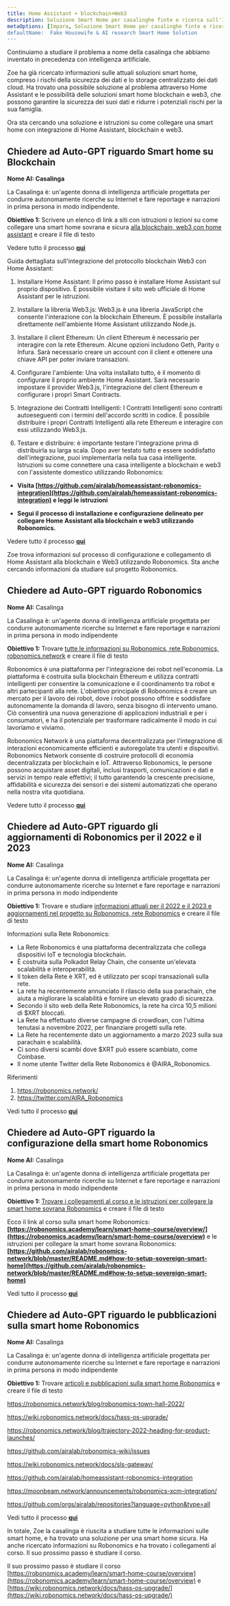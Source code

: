 ```yaml
---
title: Home Assistant + blockchain+Web3
description: Soluzione Smart Home per casalinghe finte e ricerca sull'IA
metaOptions: [Impara, Soluzione Smart Home per casalinghe finte e ricerca sull'IA]
defaultName:  Fake Housewife & AI research Smart Home Solution
---
```


<RoboAcademyText fWeight="600">
Continuiamo a studiare il problema a nome della casalinga che abbiamo inventato in precedenza con intelligenza artificiale.
</RoboAcademyText>

Zoe ha già ricercato informazioni sulle attuali soluzioni smart home, compreso i rischi della sicurezza dei dati e lo storage centralizzato dei dati cloud. Ha trovato una possibile soluzione al problema attraverso Home Assistant e le possibilità delle soluzioni smart home blockchain e web3, che possono garantire la sicurezza dei suoi dati e ridurre i potenziali rischi per la sua famiglia.

Ora sta cercando una soluzione e istruzioni su come collegare una smart home con integrazione di Home Assistant, blockchain e web3.

## Chiedere ad Auto-GPT riguardo Smart home su Blockchain

<RoboAcademyTerminal title="Goals">

**Nome AI: Casalinga**

La Casalinga è: un'agente donna di intelligenza artificiale progettata per condurre autonomamente ricerche su Internet e fare reportage e narrazioni in prima persona in modo indipendente.

**Obiettivo 1:** Scrivere un elenco di link a siti con istruzioni o lezioni su come collegare una smart home sovrana e sicura <u>alla blockchain, web3 con home assistant</u> e creare il file di testo  

</RoboAcademyTerminal>

Vedere tutto il processo **[qui](https://www.notion.so/Process-AUTO-GPT-1-2-bb601d4777834c8183e5e513cf2132f9)**

<RoboAcademyTerminal title="Research Result">

Guida dettagliata sull'integrazione del protocollo blockchain Web3 con Home Assistant:

1. Installare Home Assistant: Il primo passo è installare Home Assistant sul proprio dispositivo. È possibile visitare il sito web ufficiale di Home Assistant per le istruzioni.

2. Installare la libreria Web3.js: Web3.js è una libreria JavaScript che consente l'interazione con la blockchain Ethereum. È possibile installarla direttamente nell'ambiente Home Assistant utilizzando Node.js.

3. Installare il client Ethereum: Un client Ethereum è necessario per interagire con la rete Ethereum. Alcune opzioni includono Geth, Parity o Infura. Sarà necessario creare un account con il client e ottenere una chiave API per poter inviare transazioni.

4. Configurare l'ambiente: Una volta installato tutto, è il momento di configurare il proprio ambiente Home Assistant. Sarà necessario impostare il provider Web3.js, l'integrazione del client Ethereum e configurare i propri Smart Contracts.

5. Integrazione dei Contratti Intelligenti: I Contratti Intelligenti sono contratti autoeseguenti con i termini dell'accordo scritti in codice. È possibile distribuire i propri Contratti Intelligenti alla rete Ethereum e interagire con essi utilizzando Web3.js.

6. Testare e distribuire: è importante testare l'integrazione prima di distribuirla su larga scala. Dopo aver testato tutto e essere soddisfatto dell'integrazione, puoi implementarla nella tua casa intelligente.
Istruzioni su come connettere una casa intelligente a blockchain e web3 con l'assistente domestico utilizzando Robonomics:
- **Visita [https://github.com/airalab/homeassistant-robonomics-integration](https://github.com/airalab/homeassistant-robonomics-integration) e leggi le istruzioni**

- **Segui il processo di installazione e configurazione delineato per collegare Home Assistant alla blockchain e web3 utilizzando Robonomics.**

</RoboAcademyTerminal>

Vedere tutto il processo **[qui](https://www.notion.so/Process-AUTO-GPT-2-2-5c4ad9df8a0d473eb62ea23461de4c49)**

Zoe trova informazioni sul processo di configurazione e collegamento di Home Assistant alla blockchain e Web3 utilizzando Robonomics. Sta anche cercando informazioni da studiare sul progetto Robonomics.

## Chiedere ad Auto-GPT riguardo Robonomics

<RoboAcademyTerminal title="Goals">

**Nome AI:** Casalinga

La Casalinga è: un'agente donna di intelligenza artificiale progettata per condurre autonomamente ricerche su Internet e fare reportage e narrazioni in prima persona in modo indipendente

**Obiettivo 1:** Trovare <u>tutte le informazioni su Robonomics, rete Robonomics, robonomics.network</u> e creare il file di testo

</RoboAcademyTerminal>

<RoboAcademyTerminal title="Research result">

Robonomics è una piattaforma per l'integrazione dei robot nell'economia. La piattaforma è costruita sulla blockchain Ethereum e utilizza contratti intelligenti per consentire la comunicazione e il coordinamento tra robot e altri partecipanti alla rete. L'obiettivo principale di Robonomics è creare un mercato per il lavoro dei robot, dove i robot possono offrire e soddisfare autonomamente la domanda di lavoro, senza bisogno di intervento umano. Ciò consentirà una nuova generazione di applicazioni industriali e per i consumatori, e ha il potenziale per trasformare radicalmente il modo in cui lavoriamo e viviamo.

Robonomics Network è una piattaforma decentralizzata per l'integrazione di interazioni economicamente efficienti e autoregolate tra utenti e dispositivi. Robonomics Network consente di costruire protocolli di economia decentralizzata per blockchain e IoT. Attraverso Robonomics, le persone possono acquistare asset digitali, inclusi trasporti, comunicazioni e dati e servizi in tempo reale effettivi; il tutto garantendo la crescente precisione, affidabilità e sicurezza dei sensori e dei sistemi automatizzati che operano nella nostra vita quotidiana.

</RoboAcademyTerminal>

Vedere tutto il processo **[qui](https://www.notion.so/Process-AUTO-GPT-2-3e1c2a7ab4dc4982af661fec846a493f)**


## Chiedere ad Auto-GPT riguardo gli aggiornamenti di Robonomics per il 2022 e il 2023

<RoboAcademyTerminal title="Goals">

**Nome AI:** Casalinga

La Casalinga è: un'agente donna di intelligenza artificiale progettata per condurre autonomamente ricerche su Internet e fare reportage e narrazioni in prima persona in modo indipendente

**Obiettivo 1:** Trovare e studiare <u>informazioni attuali per il 2022 e il 2023 e aggiornamenti nel progetto su Robonomics, rete Robonomics</u> e creare il file di testo

</RoboAcademyTerminal>

<RoboAcademyTerminal title="Research result">

Informazioni sulla Rete Robonomics:

- La Rete Robonomics è una piattaforma decentralizzata che collega dispositivi IoT e tecnologia blockchain.
- È costruita sulla Polkadot Relay Chain, che consente un'elevata scalabilità e interoperabilità.
- Il token della Rete è XRT, ed è utilizzato per scopi transazionali sulla rete.
- La rete ha recentemente annunciato il rilascio della sua parachain, che aiuta a migliorare la scalabilità e fornire un elevato grado di sicurezza.
-  Secondo il sito web della Rete Robonomics, la rete ha circa 10,5 milioni di $XRT bloccati.
- La Rete ha effettuato diverse campagne di crowdloan, con l'ultima tenutasi a novembre 2022, per finanziare progetti sulla rete.
- La Rete ha recentemente dato un aggiornamento a marzo 2023 sulla sua parachain e scalabilità.
- Ci sono diversi scambi dove $XRT può essere scambiato, come Coinbase.
- Il nome utente Twitter della Rete Robonomics è @AIRA_Robonomics.

Riferimenti

1. https://robonomics.network/
2. https://twitter.com/AIRA_Robonomics

</RoboAcademyTerminal>

Vedi tutto il processo **[qui](https://www.notion.so/Process-AUTO-GPT-2-1c3eb42e9dc941aca7b90e5d499204eb)**


## Chiedere ad Auto-GPT riguardo la configurazione della smart home Robonomics

<RoboAcademyTerminal title="Goals">

**Nome AI:** Casalinga

La Casalinga è: un'agente donna di intelligenza artificiale progettata per condurre autonomamente ricerche su Internet e fare reportage e narrazioni in prima persona in modo indipendente

**Obiettivo 1:** <u>Trovare i collegamenti al corso e le istruzioni per collegare la smart home sovrana Robonomics</u> e creare il file di testo

</RoboAcademyTerminal>

<RoboAcademyTerminal title="Research result">

Ecco il link al corso sulla smart home Robonomics: **[https://robonomics.academy/learn/smart-home-course/overview/](https://robonomics.academy/learn/smart-home-course/overview)** e le istruzioni per collegare la smart home sovrana Robonomics: **[https://github.com/airalab/robonomics-network/blob/master/README.md#how-to-setup-sovereign-smart-home](https://github.com/airalab/robonomics-network/blob/master/README.md#how-to-setup-sovereign-smart-home)**

</RoboAcademyTerminal>

Vedi tutto il processo **[qui](https://www.notion.so/Process-AUTO-GPT-13-5-2-f160f5688e13441086dafebaa8d65c89)**


## Chiedere ad Auto-GPT riguardo le pubblicazioni sulla smart home Robonomics

<RoboAcademyTerminal title="Goals">

**Nome AI:** Casalinga

La Casalinga è: un'agente donna di intelligenza artificiale progettata per condurre autonomamente ricerche su Internet e fare reportage e narrazioni in prima persona in modo indipendente

**Obiettivo 1:** Trovare <u>articoli e pubblicazioni sulla smart home Robonomics</u> e creare il file di testo 

</RoboAcademyTerminal>

<RoboAcademyTerminal title="Research result">

https://robonomics.network/blog/robonomics-town-hall-2022/

https://wiki.robonomics.network/docs/hass-os-upgrade/

https://robonomics.network/blog/trajectory-2022-heading-for-product-launches/

https://github.com/airalab/robonomics-wiki/issues

https://wiki.robonomics.network/docs/sls-gateway/

https://github.com/airalab/homeassistant-robonomics-integration

https://moonbeam.network/announcements/robonomics-xcm-integration/

https://github.com/orgs/airalab/repositories?language=python&type=all

</RoboAcademyTerminal>

Vedi tutto il processo **[qui](https://www.notion.so/Process-AUTO-GPT-13-7-1-6ce630949ad343a0a9c095b6442355d3)**

<RoboAcademyText>

In totale, Zoe la casalinga è riuscita a studiare tutte le informazioni sulle smart home, e ha trovato una soluzione per una smart home sicura. Ha anche ricercato informazioni su Robonomics e ha trovato i collegamenti al corso. Il suo prossimo passo è studiare il corso.

Il suo prossimo passo è studiare il corso [https://robonomics.academy/learn/smart-home-course/overview](https://robonomics.academy/learn/smart-home-course/overview) e [https://wiki.robonomics.network/docs/hass-os-upgrade/](https://wiki.robonomics.network/docs/hass-os-upgrade/)

</RoboAcademyText>


